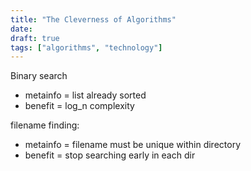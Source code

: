 ```yaml
---
title: "The Cleverness of Algorithms"
date: 
draft: true
tags: ["algorithms", "technology"]
---
```


Binary search

* metainfo = list already sorted
* benefit = log_n complexity

filename finding:

* metainfo = filename must be unique within directory
* benefit = stop searching early in each dir

